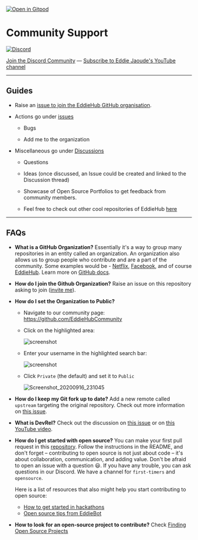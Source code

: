 [![Open in Gitpod](https://gitpod.io/button/open-in-gitpod.svg)](https://gitpod.io/#https://github.com/eddiehubcommunity/support)

# Community Support

<!-- ALL-CONTRIBUTORS-BADGE:START - Do not remove or modify this section -->

[![Discord](https://img.shields.io/discord/699608417039286293?style=flat-square)](http://discord.eddiehub.org)

<!-- ALL-CONTRIBUTORS-BADGE:END -->

[Join the Discord Community](http://discord.eddiehub.org) — [Subscribe to Eddie Jaoude's YouTube channel](https://www.youtube.com/user/eddiejaoude)

---

## Guides

- Raise an [issue to join the EddieHub GitHub organisation](https://github.com/EddieHubCommunity/support/issues/new?assignees=&labels=invite+me+to+the+organisation&template=invitation.yml&title=Please+invite+me+to+the+GitHub+Community+Organization).

- Actions go under [issues](https://github.com/EddieHubCommunity/support/issues)

  - Bugs

  - Add me to the organization

- Miscellaneous go under [Discussions](https://github.com/EddieHubCommunity/support/discussions)

  - Questions

  - Ideas (once discussed, an Issue could be created and linked to the Discussion thread)

  - Showcase of Open Source Portfolios to get feedback from community members.

  - Feel free to check out other cool repositories of EddieHub [here](https://github.com/EddieHubCommunity)

---

## FAQs

- **What is a GitHub Organization?** Essentially it's a way to group many repositories in an entity called an organization. An organization also allows us to group people who contribute and are a part of the community. Some examples would be - [Netflix](https://github.com/Netflix), [Facebook](https://github.com/facebook), and of course [EddieHub](https://github.com/EddieHubCommunity).
  Learn more on [GitHub docs](https://docs.github.com/en/github/setting-up-and-managing-organizations-and-teams/about-organizations).
- **How do I join the Github Organization?** Raise an issue on this repository asking to join ([invite me](https://github.com/EddieHubCommunity/support/issues/new?assignees=&labels=invite+me+to+the+organisation&template=invitation.md&title=Please+invite+me+to+the+GitHub+Community+Organization)).
- **How do I set the Organization to Public?**

  - Navigate to our community page: https://github.com/EddieHubCommunity

  - Click on the highlighted area:

    ![screenshot](https://user-images.githubusercontent.com/13745974/101496938-47da5000-3962-11eb-8ab3-8fd3ea327d1d.png)

  - Enter your username in the highlighted search bar:

    ![screenshot](https://user-images.githubusercontent.com/13745974/102218327-b3c63680-3ed5-11eb-9295-aafa5e59ebfd.png)

  - Click `Private` (the default) and set it to `Public`

    ![Screenshot_20200916_231045](https://user-images.githubusercontent.com/17693494/93422970-26d9f580-f872-11ea-870d-4406db20e9d5.png)

- **How do I keep my Git fork up to date?** Add a new remote called `upstream` targeting the original repository. Check out more information on [this issue](https://github.com/EddieHubCommunity/support/issues/94).
- **What is DevRel?** Check out the discussion on [this issue](https://github.com/EddieHubCommunity/support/issues/64) or on [this YouTube video](https://www.youtube.com/watch?v=iUZerHctTB8&t=1534s).
- **How do I get started with open source?** You can make your first pull request in this [repository](https://github.com/EddieHubCommunity/hacktoberfest-practice). Follow the instructions in the README, and don't forget – contributing to open source is not just about code – it's about collaboration, communication, and adding value. Don't be afraid to open an issue with a question :smiley:. If you have any trouble, you can ask questions in our Discord. We have a channel for `first-timers` and `opensource`.

  Here is a list of resources that also might help you start contributing to open source:

  - [How to get started in hackathons](https://github.com/EddieHubCommunity/support/issues/32)
  - [Open source tips from EddieBot](./docs/tips)

- **How to look for an open-source project to contribute?** Check [Finding Open Source Projects](./docs/tips/finding-open-source-projects.md)

